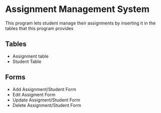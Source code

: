 # Assignment Management System

<p>This program lets student manage their assignments by inserting it in the tables that this program provides</p>

## Tables
* Assignment table
* Student Table

## Forms
* Add Assignment/Student Form
* Edit Assigment Form
* Update Assigment/Student Form
* Delete Assignment/Student Form



